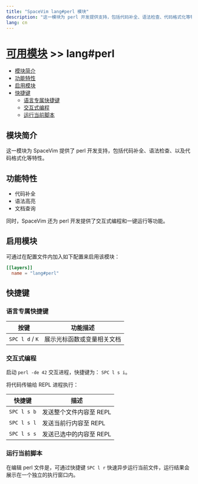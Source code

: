 ```yaml
---
title: "SpaceVim lang#perl 模块"
description: "这一模块为 perl 开发提供支持，包括代码补全、语法检查、代码格式化等特性。"
lang: cn
---
```


# [可用模块](../../) >> lang#perl

<!-- vim-markdown-toc GFM -->

- [模块简介](#模块简介)
- [功能特性](#功能特性)
- [启用模块](#启用模块)
- [快捷键](#快捷键)
  - [语言专属快捷键](#语言专属快捷键)
  - [交互式编程](#交互式编程)
  - [运行当前脚本](#运行当前脚本)

<!-- vim-markdown-toc -->

## 模块简介

这一模块为 SpaceVim 提供了 perl 开发支持，包括代码补全、语法检查、以及代码格式化等特性。

## 功能特性

- 代码补全
- 语法高亮
- 文档查询

同时，SpaceVim 还为 perl 开发提供了交互式编程和一键运行等功能。

## 启用模块

可通过在配置文件内加入如下配置来启用该模块：

```toml
[[layers]]
  name = "lang#perl"
```

## 快捷键

### 语言专属快捷键

| 按键            | 功能描述                                |
| --------------- | --------------------------------------- |
| `SPC l d` / `K` | 展示光标函数或变量相关文档              |

### 交互式编程

启动 `perl -de 42` 交互进程，快捷键为： `SPC l s i`。

将代码传输给 REPL 进程执行：

| 快捷键      | 描述                    |
| ----------- | ----------------------- |
| `SPC l s b` | 发送整个文件内容至 REPL |
| `SPC l s l` | 发送当前行内容至 REPL   |
| `SPC l s s` | 发送已选中的内容至 REPL |

### 运行当前脚本

在编辑 perl 文件是，可通过快捷键 `SPC l r` 快速异步运行当前文件，运行结果会展示在一个独立的执行窗口内。

